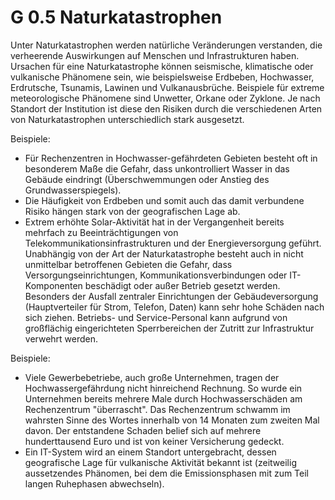G 0.5 Naturkatastrophen
=======================

Unter Naturkatastrophen werden natürliche Veränderungen verstanden, die verheerende Auswirkungen auf Menschen und Infrastrukturen haben. Ursachen für eine Naturkatastrophe können seismische, klimatische oder vulkanische Phänomene sein, wie beispielsweise Erdbeben, Hochwasser, Erdrutsche, Tsunamis, Lawinen und Vulkanausbrüche. Beispiele für extreme meteorologische Phänomene sind Unwetter, Orkane oder Zyklone. Je nach Standort der Institution ist diese den Risiken durch die verschiedenen Arten von Naturkatastrophen unterschiedlich stark ausgesetzt. 

Beispiele:

* Für Rechenzentren in Hochwasser-gefährdeten Gebieten besteht oft in besonderem Maße die Gefahr, dass unkontrolliert Wasser in das Gebäude eindringt (Überschwemmungen oder Anstieg des Grundwasserspiegels).
* Die Häufigkeit von Erdbeben und somit auch das damit verbundene Risiko hängen stark von der geografischen Lage ab.
* Extrem erhöhte Solar-Aktivität hat in der Vergangenheit bereits mehrfach zu Beeinträchtigungen von Telekommunikationsinfrastrukturen und der Energieversorgung geführt.
Unabhängig von der Art der Naturkatastrophe besteht auch in nicht unmittelbar betroffenen Gebieten die Gefahr, dass Versorgungseinrichtungen, Kommunikationsverbindungen oder IT-Komponenten beschädigt oder außer Betrieb gesetzt werden. Besonders der Ausfall zentraler Einrichtungen der Gebäudeversorgung (Hauptverteiler für Strom, Telefon, Daten) kann sehr hohe Schäden nach sich ziehen. Betriebs- und Service-Personal kann aufgrund von großflächig eingerichteten Sperrbereichen der Zutritt zur Infrastruktur verwehrt werden.

Beispiele:

* Viele Gewerbebetriebe, auch große Unternehmen, tragen der Hochwassergefährdung nicht hinreichend Rechnung. So wurde ein Unternehmen bereits mehrere Male durch Hochwasserschäden am Rechenzentrum "überrascht". Das Rechenzentrum schwamm im wahrsten Sinne des Wortes innerhalb von 14 Monaten zum zweiten Mal davon. Der entstandene Schaden belief sich auf mehrere hunderttausend Euro und ist von keiner Versicherung gedeckt.
* Ein IT-System wird an einem Standort untergebracht, dessen geografische Lage für vulkanische Aktivität bekannt ist (zeitweilig aussetzendes Phänomen, bei dem die Emissionsphasen mit zum Teil langen Ruhephasen abwechseln).
